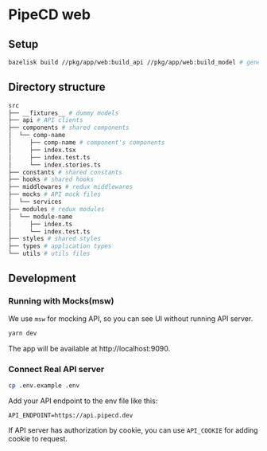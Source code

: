 # PipeCD web

## Setup

```bash
bazelisk build //pkg/app/web:build_api //pkg/app/web:build_model # generate models and API client from proto files. Also will install dependencies by yarn
```

## Directory structure

```bash
src
├── __fixtures__ # dummy models
├── api # API clients
├── components # shared components
│  └── comp-name
│     ├── comp-name # component's components
│     ├── index.tsx
│     ├── index.test.ts
│     └── index.stories.ts
├── constants # shared constants
├── hooks # shared hooks
├── middlewares # redux middlewares
├── mocks # API mock files
│  └── services
├── modules # redux modules
│  └── module-name
│     ├── index.ts
│     └── index.test.ts
├── styles # shared styles
├── types # application types
└── utils # utils files
```

## Development

### Running with Mocks(msw)

We use `msw` for mocking API, so you can see UI without running API server.

```bash
yarn dev
```

The app will be available at http://localhost:9090.

### Connect Real API server

```bash
cp .env.example .env
```

Add your API endpoint to the env file like this:

```
API_ENDPOINT=https://api.pipecd.dev
```

If API server has authorization by cookie, you can use `API_COOKIE` for adding cookie to request.
